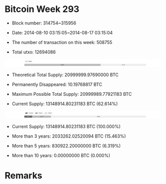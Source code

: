 # Bitcoin Week 293

- Block number: 314754~315956

- Date: 2014-08-10 03:15:05~2014-08-17 03:15:04

- The number of transaction on this week: 508755

- Total utxo: 12694086

![](../images/mined_week293.png)

- Theoretical Total Supply: 20999999.97690000 BTC

- Permanently Disappeared: 10.19768817 BTC

- Maximum Possible Total Supply: 20999989.77921183 BTC

- Current Supply: 13148914.80231183 BTC (62.614%)

![](../images/year_week293.png)


- Current Supply: 13148914.80231183 BTC (100.000%)

- More than 3 years: 2033262.02520094 BTC (15.463%)

- More than 5 years: 830922.20000000 BTC (6.319%)

- More than 10 years: 0.00000000 BTC (0.000%)

# Remarks

